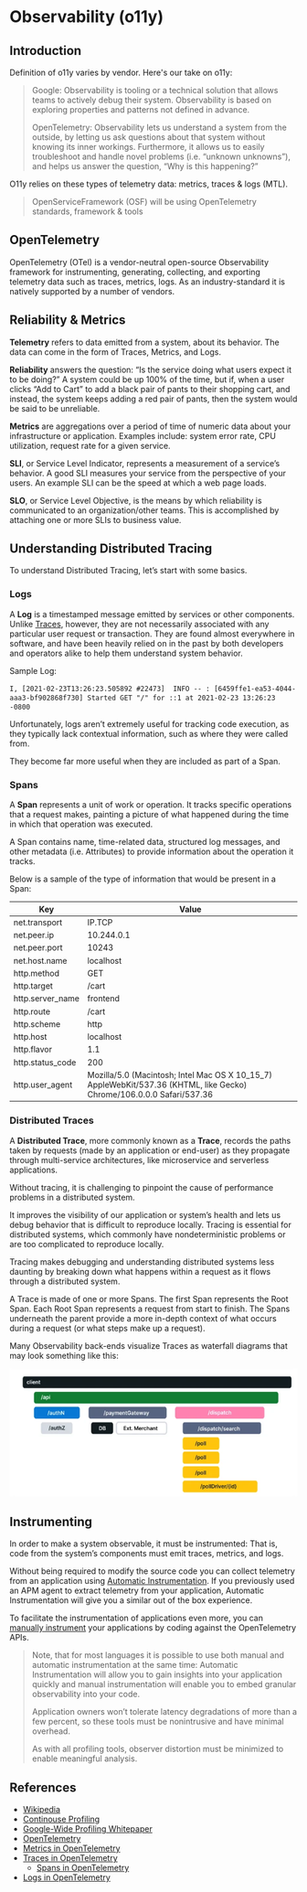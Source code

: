 # Observability (o11y)

## Introduction

Definition of o11y varies by vendor. Here's our take on o11y:

> Google: Observability is tooling or a technical solution that allows teams to actively debug their system. Observability is based on exploring properties and patterns not defined in advance.
>
> OpenTelemetry: Observability lets us understand a system from the outside, by letting us ask questions about that system without knowing its inner workings. Furthermore, it allows us to easily troubleshoot and handle novel problems (i.e. “unknown unknowns”), and helps us answer the question, “Why is this happening?”

O11y relies on these types of telemetry data: metrics, traces & logs (MTL).

> OpenServiceFramework (OSF) will be using OpenTelemetry standards, framework & tools

## OpenTelemetry

OpenTelemetry (OTel) is a vendor-neutral open-source Observability framework for instrumenting, generating, collecting, and exporting telemetry data such as traces, metrics, logs. As an industry-standard it is natively supported by a number of vendors.

## Reliability & Metrics

**Telemetry** refers to data emitted from a system, about its behavior. The data can come in the form of Traces, Metrics, and Logs.

**Reliability** answers the question: “Is the service doing what users expect it to be doing?” A system could be up 100% of the time, but if, when a user clicks “Add to Cart” to add a black pair of pants to their shopping cart, and instead, the system keeps adding a red pair of pants, then the system would be said to be unreliable.

**Metrics** are aggregations over a period of time of numeric data about your infrastructure or application. Examples include: system error rate, CPU utilization, request rate for a given service.

**SLI**, or Service Level Indicator, represents a measurement of a service’s behavior. A good SLI measures your service from the perspective of your users. An example SLI can be the speed at which a web page loads.

**SLO**, or Service Level Objective, is the means by which reliability is communicated to an organization/other teams. This is accomplished by attaching one or more SLIs to business value.

## Understanding Distributed Tracing

To understand Distributed Tracing, let’s start with some basics.

### Logs

A **Log** is a timestamped message emitted by services or other components. Unlike [Traces](), however, they are not necessarily associated with any particular user request or transaction. They are found almost everywhere in software, and have been heavily relied on in the past by both developers and operators alike to help them understand system behavior.

Sample Log:

```
I, [2021-02-23T13:26:23.505892 #22473]  INFO -- : [6459ffe1-ea53-4044-aaa3-bf902868f730] Started GET "/" for ::1 at 2021-02-23 13:26:23 -0800
```

Unfortunately, logs aren’t extremely useful for tracking code execution, as they typically lack contextual information, such as where they were called from.

They become far more useful when they are included as part of a Span.

### Spans

A **Span** represents a unit of work or operation. It tracks specific operations that a request makes, painting a picture of what happened during the time in which that operation was executed.

A Span contains name, time-related data, structured log messages, and other metadata (i.e. Attributes) to provide information about the operation it tracks.

Below is a sample of the type of information that would be present in a Span:

| Key | Value |
|-----|-------|
| net.transport | IP.TCP |
| net.peer.ip | 10.244.0.1 |
| net.peer.port | 10243 |
| net.host.name | localhost |
| http.method | GET |
| http.target | /cart |
| http.server_name | frontend |
| http.route | /cart |
| http.scheme | http |
| http.host | localhost |
| http.flavor | 1.1 |
| http.status_code | 200 |
| http.user_agent | Mozilla/5.0 (Macintosh; Intel Mac OS X 10_15_7) AppleWebKit/537.36 (KHTML, like Gecko) Chrome/106.0.0.0 Safari/537.36 |

### Distributed Traces

A **Distributed Trace**, more commonly known as a **Trace**, records the paths taken by requests (made by an application or end-user) as they propagate through multi-service architectures, like microservice and serverless applications.

Without tracing, it is challenging to pinpoint the cause of performance problems in a distributed system.

It improves the visibility of our application or system’s health and lets us debug behavior that is difficult to reproduce locally. Tracing is essential for distributed systems, which commonly have nondeterministic problems or are too complicated to reproduce locally.

Tracing makes debugging and understanding distributed systems less daunting by breaking down what happens within a request as it flows through a distributed system.

A Trace is made of one or more Spans. The first Span represents the Root Span. Each Root Span represents a request from start to finish. The Spans underneath the parent provide a more in-depth context of what occurs during a request (or what steps make up a request).

Many Observability back-ends visualize Traces as waterfall diagrams that may look something like this:

![Distributed Traces](waterfall_trace.png)

## Instrumenting

In order to make a system observable, it must be instrumented: That is, code from the system’s components must emit traces, metrics, and logs.

Without being required to modify the source code you can collect telemetry from an application using [Automatic Instrumentation](https://opentelemetry.io/docs/reference/specification/glossary/#automatic-instrumentation). If you previously used an APM agent to extract telemetry from your application, Automatic Instrumentation will give you a similar out of the box experience.

To facilitate the instrumentation of applications even more, you can [manually instrument](https://opentelemetry.io/docs/reference/specification/glossary/#manual-instrumentation) your applications by coding against the OpenTelemetry APIs.

> Note, that for most languages it is possible to use both manual and automatic instrumentation at the same time: Automatic Instrumentation will allow you to gain insights into your application quickly and manual instrumentation will enable you to embed granular observability into your code.
>
> Application owners won’t tolerate latency degradations of more than a few percent, so these tools must be nonintrusive and have minimal overhead.
>
> As with all profiling tools, observer distortion must be minimized to enable meaningful analysis.

## References

- [Wikipedia](https://en.wikipedia.org/wiki/Software_observability)
- [Continouse Profiling](https://www.cncf.io/blog/2022/05/31/what-is-continuous-profiling/)
- [Google-Wide Profiling Whitepaper](https://research.google/pubs/pub36575/)
- [OpenTelemetry](https://opentelemetry.io/docs/)
- [Metrics in OpenTelemetry](https://opentelemetry.io/docs/concepts/signals/metrics/)
- [Traces in OpenTelemetry](https://opentelemetry.io/docs/concepts/signals/traces/)
  - [Spans in OpenTelemetry](https://opentelemetry.io/docs/concepts/signals/traces/#spans-in-opentelemetry)
- [Logs in OpenTelemetry](https://opentelemetry.io/docs/concepts/signals/logs/)
